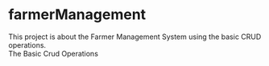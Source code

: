 # farmerManagement
This project is about the Farmer Management System using the basic CRUD operations.<br>
The Basic Crud Operations 
